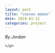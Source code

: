```yaml
---
layout: post
title: "coucou maman"
date: 2019-01-12
categories: project
---
```


*By Jordan*

<html>
  <head>

  </head>
  <body>
    <p style="margin-top: 0">
      
    </p>
  </body>
</html>
